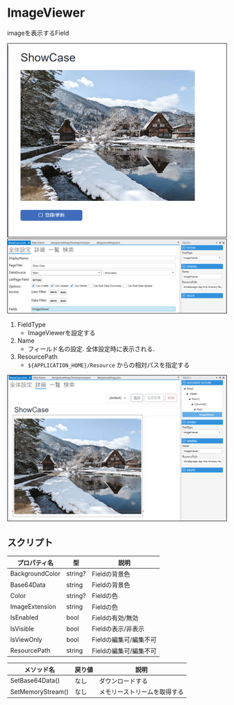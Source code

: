 # ImageViewer

imageを表示するField

<img src="images/ImageViewer表示.png" alt="ImageViewer表示" title="ImageViewer表示" style="border: 1px solid;">

<img src="images/ImageViewer設定.png" alt="ImageViewer設定" title="ImageViewer設定" style="border: 1px solid;" >

1. FieldType
    - ImageViewerを設定する
2. Name
    - フィールド名の設定. 全体設定時に表示される.
3. ResourcePath
    - `${APPLICATION_HOME}/Resource` からの相対パスを指定する

<img src="images/ImageViewer詳細.png" alt="ImageViewer詳細" title="ImageViewer詳細" style="border: 1px solid;">


## スクリプト
| プロパティ名          | 型       | 説明             |
|-----------------|---------|----------------|
| BackgroundColor | string? | Fieldの背景色      | 
| Base64Data      | string  | Fieldの背景色      | 
| Color           | string? | Fieldの色        |
| ImageExtension  | string  | Fieldの色        |
| IsEnabled       | bool    | Fieldの有効/無効    |
| IsVisible       | bool    | Fieldの表示/非表示   |
| IsViewOnly      | bool    | Fieldの編集可/編集不可 |
| ResourcePath    | string  | Fieldの編集可/編集不可 |

| メソッド名             | 戻り値 | 説明             |
|-------------------|-----|----------------|
| SetBase64Data()   | なし  | ダウンロードする       |
| SetMemoryStream() | なし  | メモリーストリームを取得する |

